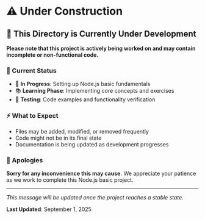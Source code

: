 # ⚠️ Under Construction

## 🚧 This Directory is Currently Under Development

**Please note that this project is actively being worked on and may contain incomplete or non-functional code.**

### 📝 Current Status
- 🔨 **In Progress**: Setting up Node.js basic fundamentals
- 📚 **Learning Phase**: Implementing core concepts and exercises
- 🧪 **Testing**: Code examples and functionality verification

### ⚡ What to Expect
- Files may be added, modified, or removed frequently
- Code might not be in its final state
- Documentation is being updated as development progresses

### 🙏 Apologies
**Sorry for any inconvenience this may cause.** We appreciate your patience as we work to complete this Node.js basic project.

---

*This message will be updated once the project reaches a stable state.*

**Last Updated**: September 1, 2025
